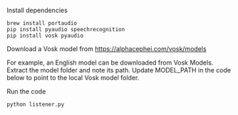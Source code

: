 Install dependencies
```
brew install portaudio
pip install pyaudio speechrecognition
pip install vosk pyaudio 
```

Download a Vosk model from https://alphacephei.com/vosk/models

For example, an English model can be downloaded from Vosk Models.
Extract the model folder and note its path.
Update MODEL_PATH in the code below to point to the local Vosk model folder.

Run the code
```
python listener.py
```
